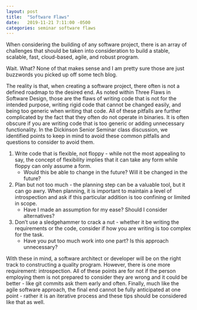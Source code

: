```yaml
---
layout: post
title:  "Software Flaws"
date:   2019-11-21 7:11:00 -0500
categories: seminar software flaws
---
```

When considering the building of any software project, there is an array of challenges that should be taken into consideration to build a stable, scalable, fast, cloud-based, agile, and robust program.

Wait. What? None of that makes sense and I am pretty sure those are just buzzwords you picked up off some tech blog.

The reality is that, when creating a software project, there often is not a defined roadmap to the desired end. As noted within Three Flaws in Software Design, those are the flaws of writing code that is not for the intended purpose, writing rigid code that cannot be changed easily, and being too generic when writing that code. All of these pitfalls are further complicated by the fact that they often do not operate in binaries. It is often obscure if you are writing code that is too generic or adding unnecessary functionality. In the Dickinson Senior Seminar class discussion, we identified points to keep in mind to avoid these common pitfalls and questions to consider to avoid them.

1. Write code that is flexible, not floppy - while not the most appealing to say, the concept of flexibility implies that it can take any form while floppy can only assume a form.
    * Would this be able to change in the future? Will it be changed in the future?
2. Plan but not too much - the planning step can be a valuable tool, but it can go awry. When planning, it is important to maintain a level of introspection and ask if this particular addition is too confining or limited in scope.
    * Have I made an assumption for my ease? Should I consider alternatives?
3. Don’t use a sledgehammer to crack a nut - whether it be writing the requirements or the code, consider if how you are writing is too complex for the task.
    * Have you put too much work into one part? Is this approach unnecessary?
    
With these in mind, a software architect or developer will be on the right track to constructing a quality program. However, there is one more requirement: introspection. All of these points are for not if the person employing them is not prepared to consider they are wrong and it could be better - like git commits ask them early and often. Finally, much like the agile software approach, the final end cannot be fully anticipated at one point - rather it is an iterative process and these tips should be considered like that as well.
